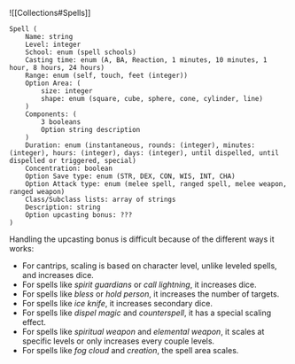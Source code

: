 ![[Collections#Spells]]

```
Spell (
	Name: string
	Level: integer
	School: enum (spell schools)
	Casting time: enum (A, BA, Reaction, 1 minutes, 10 minutes, 1 hour, 8 hours, 24 hours)
	Range: enum (self, touch, feet (integer))
	Option Area: (
		size: integer
		shape: enum (square, cube, sphere, cone, cylinder, line)
	)
	Components: (
		3 booleans
		Option string description
	)
	Duration: enum (instantaneous, rounds: (integer), minutes: (integer), hours: (integer), days: (integer), until dispelled, until dispelled or triggered, special)
	Concentration: boolean
	Option Save type: enum (STR, DEX, CON, WIS, INT, CHA)
	Option Attack type: enum (melee spell, ranged spell, melee weapon, ranged weapon)
	Class/Subclass lists: array of strings
	Description: string
	Option upcasting bonus: ???
)
```

Handling the upcasting bonus is difficult because of the different ways it works:
- For cantrips, scaling is based on character level, unlike leveled spells, and increases dice.
- For spells like *spirit guardians* or *call lightning*, it increases dice.
- For spells like *bless* or *hold person*, it increases the number of targets.
- For spells like *ice knife*, it increases secondary dice.
- For spells like *dispel magic* and *counterspell*, it has a special scaling effect.
- For spells like *spiritual weapon* and *elemental weapon*, it scales at specific levels or only increases every couple levels.
- For spells like *fog cloud* and *creation*, the spell area scales.